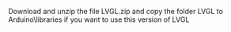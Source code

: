 
Download and unzip the file LVGL.zip and copy the folder LVGL to Arduino\libraries if you want to use this version of LVGL

